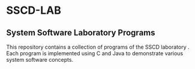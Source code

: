 # SSCD-LAB
## System Software Laboratory Programs

This repository contains a collection of programs of the SSCD laboratory . Each program is implemented using C and Java to demonstrate various system software concepts.
